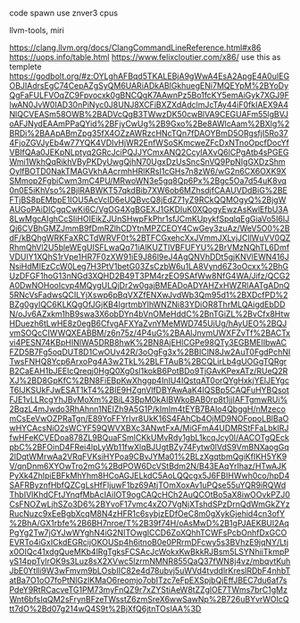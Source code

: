code spawn use znver3 cpus 

llvm-tools, miri


https://clang.llvm.org/docs/ClangCommandLineReference.html#x86
https://uops.info/table.html
https://www.felixcloutier.com/x86/
use this as templete
https://godbolt.org/#z:OYLghAFBqd5TKALEBjA9gWwA4EsA2ApgE4A0uIEGOBJIAdrsEgC74CepAZgSyQM6UARiADkABlGkhuegENi7MQEYpM%2BYoDyQgFaFULFVOqZC9Fpvocxk0gBNCQgK7AAwnPz5Bo1fcKY5emAiGyk7XGJ9FlwAN0JvW0IAD30nPiNyc0J8UNJ8XCFiBXZXdAdclmJcTAy44iF0fkIAEX9A4NlQCVEASm58OWB%2BADVcQgB3TWwzDK50cwBlVA9CEGUAFm55lgBVJoAFJNydEAAmPPaQYid%2BFjyCwUg%2B9Gxo%2Be8AWlcAam%2BXlg%2BRDi%2BAApABmZpg35fX4OZzAWRzcHNcTQn7fDAOYBmD5ORgsfjI5Ro374FjoZGVJyEb4w77YQK4VDIvHjWR2EnfWSoSKmcweZFcDxNTnoOpcfDocYfVBIfQAa0JEKpNLptyq2GRcJciPQJJYCmxANQ2CcyIAXvQ6lCPgAtb4sPGEGWmi1WkhQqRikhVByPKDyUwgQjhN70UgxDzUsSncSnVQ9PpNIgGXDzShmOylfBOTD0NakTMAGVkhAAcrmhHRlKRsI1cGHs7n8zW6/wG2n6CX6OXK9XSMmop2FgbiCwm3mC4PU/MRwoWN3e5gq8Qp6Px%2Bgc5Oa7d54uK8vq0n0E5iKhVso%2BjlRABWKT57qkdBib7XW6ob6MZhsdjfCAAUVDdBiG%2BEFTjBS8pEMbpE1IOU5AcVcID6eUQBvcQ8jEdZ71yZ9RCkQQMOgyQ%2BjgWAUGoPAiDICgqCwKi6C/VgOG4XgBGEXJ1GKDIuK0XQogyEwzAsKwlEfbU3A8LwMgcAIghCcSIiHOIEikZJUnSHwpFkPhr1sfJCmKUpykfSpqlqEgGiaVo5I6IJQj6CVBhGMZJmmB9fDmRZlhCDYtnMPZCEOY4CwGey3zuAz/WeV5O0%2BdF/kBQhgWRKFaXRCTdWRVF0t%2BTFCGxehcXxJVmmJXLvjJCllWuVV0QZRhmQhVl2U5bleWEgUISFLwaQq71iAlKUZTlVBFUFYU%2BrVMzNQhTL6DmfVDUIY1XQhS1rVpe1HR7F0zXW91iE9J86l9eJ4AgQNVhDDt5gjKNVlEWN416JNsiHdMIEzCcW0Leg7H3PtV1betG03ZsCzbW6u1LA8Vynd6Z3oOcxx%2BhGUzDFGF1hoG13nNGd3XQHD2B49T3PM4rzEO9SAfWw8NfG4WA/Jifz/QCG2A0DwNOHooIcvp4MQygULQjDr2w0gajBMEADoADYAHZxHWZRlAATgADnQ5RNcVsFadwsQCILYjXswp6pBqVXZfENXwJvdWb3Qm95d1%2BXDcfPD%2BZg0gyIQC6KLKQgOfJGjKB4IgrtmbYlhWNZNi83YDiOR8ThrMLQAigdEbDDN/oJv6AZxkm1hB9swa3X6obDYn4bVnOMeHddC%2BnTGiZL%2BvCfx8HtwHDuezh6tLwHE8z0egB6CfvgAFXYaZvnYMeMWD745UiUg/hAyUEO%2BQJvmSOQcCIWWQXEABBM/z6n75z/4P4uG%2BAAlJnvmUWXFZvTf%2BACTxvi4PESN74KBpHINIWA5DRB8hwK%2BN8AjEHlCGPe98QTy3EGBMEIIbwACFZD5B7Fg5oqDUT8D1CwOUv42R/3oOgFg3x%2BBIClN8Jw2AuT0FgdPchNITwsFNHQ8Ycp6ArxoPg4A3w2TkL%2BLFTAuB%2BCQLirLb4gUOGgTQRgrB2CaEAH1bJEEIcQreqj0HgQ0Xg0sl1kokB6PotBDo9TjGAvKPexATz/RUeQ2RXJ%2BD8GpKfC%2BN8FiEBpKwXhggp4InIU4IQstqAT0orQYgHxkjYElJEYgcT6IJKSUkFJwESAT1kT4%2BIE9HZgnVlfDBYAwAaK4IQSBp5CAQFuHYBQsotFJE1vLLRcgYhJBvMoXm%2BiL43BpM0kAIBWkoBAB0rp8t1jjIAFTgmwRUi%2BqzL4mJwdo3RhAhnn1NEIZh9A5G1P/kImIm4tEYB7BAIo4QbggH/nMzecomCsEeVwOZPRaTgn/E89YoFFYrIvr8UkK16S4FAhCb4OjMD9NOFopoLBlBaOwHYCAcsNiO2sWCYF59QWVXBXc3ANwtFxA/MiGFmA4UDMRStFFaLbkIRJfwHFeKCVEDoa878ZL9BQuaFSmlCKkUMvRdy1gbL1kcqJcy0l/AACOTgQEckpbC%2BFOinD4FRei4lpLyWb11fwXlqBJUgtBZy74Fytw0lVdS9VmBNXaogGq2lDqtWMrwAa2VRqFVKsiHYPoa9CBvJYMa01%2BLzXgqtbmQgiKfIKH5YK9V/qnDnm6XYOwTro2mG%2BdPOW6DcVStBdm2N/B43EAqYrIhaz/HTwAJKPyXk4ZhIpiEBFkMhYhm8HCoAGJELkdC5AoLQQcgx5J6FBIHWwh0co/hpD4SAFRByznfHbfQZCgLsHfFljuwF1bz69AtjTOmXoxAv1uPQse55uYQR9iRQWdThbIVIKhdCFtJYnqfMbAcIAiIOT9ogCAQcHCh2AuQCOtBo5aX8iwOOvkPZJ0CsFNOZwLjhSZo3D6%2BYvoF17vmc4xZO7VgNjXTshdSPzDrnQdWmGkZYzRucNuzc9xEeBgbXcqM8N4zHFR1c6sybjzEDfOeC8m0gXykGjehid4cn3ofY%2BhA/GX1rbfe%2B6BH7nroe/T%2B39f74H/oAsMwD%2B1gPJAEKBUl2AqPgYg2Tw7jGYJwWYghN4iG2NITOwglCCD6ZoXQhhTCWFsPcbOnhfDxGCOEVRTo4iGxICkdEGRcijOKOUSp4h6itnoB0e0PRrmDFcwy5s3BVhzE9jqNY/Ltjx0OIQc41xdgQueMKb4lRgTgksFCSAcJcWokxKwBkkRJBsm5LSYNhiiTkmpPyS14ppTylrOK9s3Luz8sX2XVwc5lzrmNMNR855QaQ37fWN8j4vz/mbqvtKuhJbE0Ytlli9W3wFmvm9bLOsbIIC82e4d78ubvj5uWVd4tvddlrKreslRDbF4nhbTatBa7O1oO7foPtNIGzIKMaO6reomjo7obITzc7eFpEXSpjbQjEffJBEC7du6af7sPdeY9RtRCacveTG1PM73myFnQZ9r7xZYStiAeW8tZZglOE7TWms7brC1gMzWnt6bfsIqQM2sFrynBFzeTWsstZ6zmSreX6wwSawNp%2B726uBYvrWOIcQtt7dO%2Bd07g214wQ4S9t%2BjXfQ6jtnTOsIAA%3D